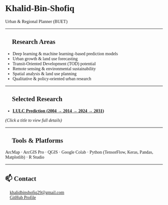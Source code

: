 <div style="font-family: Georgia, 'Times New Roman', Times, serif;">

# Khalid-Bin-Shofiq  

Urban & Regional Planner (BUET) 

---

## 🎯 Research Areas
- Deep learning & machine learning–based prediction models  
- Urban growth & land use forecasting  
- Transit-Oriented Development (TOD) potential  
- Remote sensing & environmental sustainability  
- Spatial analysis & land use planning  
- Qualitative & policy-oriented urban research  

---

## 📂 Selected Research
- [**LULC Prediction (2004 → 2014 → 2024 → 2031)**](research/LULC_Prediction.md)  

*(Click a title to view full details)*  

---

## 🔧 Tools & Platforms
ArcMap · ArcGIS Pro · QGIS · Google Colab · Python (TensorFlow, Keras, Pandas, Matplotlib) · R Studio  

---

## 📫 Contact
📧 khalidbinshofiq29@gmail.com  
🔗 [GitHub Profile](https://github.com/khalidbinshofiq)  

</div>
